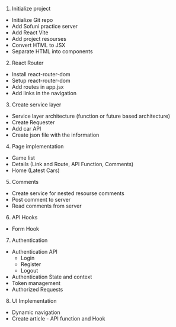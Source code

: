 1. Initialize project

- Initialize Git repo
- Add Sofuni practice server
- Add React Vite
- Add project resourses
- Convert HTML to JSX
- Separate HTML into components

2. React Router
- Install react-router-dom
- Setup react-router-dom
- Add routes in app.jsx
- Add links in the navigation

3. Create service layer
- Service layer architecture (function or future based architecture)
- Create Requester
- Add car API
- Create json file with the information


4. Page implementation
- Game list
- Details (Link and Route, API Function, Comments)
- Home (Latest Cars)

5. Comments
- Create service for nested resourse comments
- Post comment to server
- Read comments from server

6. API Hooks
- Form Hook

7. Authentication
- Authentication API
  - Login
  - Register
  - Logout
- Authentication State and context
 - Token management
 - Authorized Requests

8. UI Implementation
- Dynamic navigation
- Create article - API function and Hook